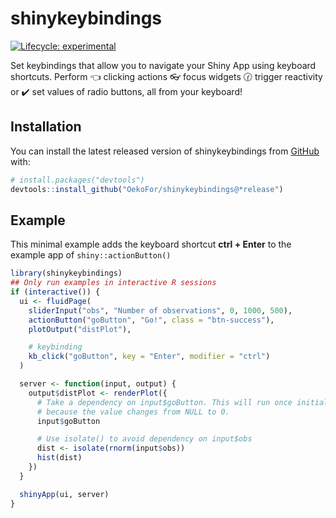 
<!-- README.md is generated from README.Rmd. Please edit that file -->

# shinykeybindings

<!-- badges: start -->

[![Lifecycle:
experimental](https://img.shields.io/badge/lifecycle-experimental-orange.svg)](https://lifecycle.r-lib.org/articles/stages.html#experimental)
<!-- badges: end -->

Set keybindings that allow you to navigate your Shiny App using keyboard
shortcuts. Perform :point_left: clicking actions :eyeglasses: focus
widgets :clock130: trigger reactivity or :heavy_check_mark: set values
of radio buttons, all from your keyboard!

## Installation

You can install the latest released version of shinykeybindings from
[GitHub](https://github.com/) with:

``` r
# install.packages("devtools")
devtools::install_github("OekoFor/shinykeybindings@*release")
```

## Example

This minimal example adds the keyboard shortcut **ctrl + Enter** to the
example app of `shiny::actionButton()`

``` r
library(shinykeybindings)
## Only run examples in interactive R sessions
if (interactive()) {
  ui <- fluidPage(
    sliderInput("obs", "Number of observations", 0, 1000, 500),
    actionButton("goButton", "Go!", class = "btn-success"),
    plotOutput("distPlot"),

    # keybinding
    kb_click("goButton", key = "Enter", modifier = "ctrl")
  )

  server <- function(input, output) {
    output$distPlot <- renderPlot({
      # Take a dependency on input$goButton. This will run once initially,
      # because the value changes from NULL to 0.
      input$goButton

      # Use isolate() to avoid dependency on input$obs
      dist <- isolate(rnorm(input$obs))
      hist(dist)
    })
  }

  shinyApp(ui, server)
}
```
